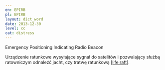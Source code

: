 ```yaml
---
en: EPIRB
pl: EPIRB
layout: dict_word
date: 2013-12-30
level: cc
cat: distress
---
```


Emergency Positioning Indicating Radio Beacon  

Urządzenie ratunkowe wysyłające sygnał do satelitów i pozwalający służbą ratowniczym odnaleźć jacht, 
czy tratwę ratunkową [[life raft](/dict/life-raft.html)]. 